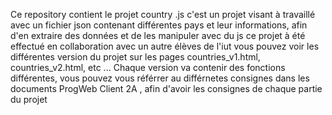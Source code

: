 Ce repository contient le projet country .js
c'est un projet visant à travaillé avec un fichier json contenant différentes pays et leur informations, afin d'en extraire des données et de les manipuler avec du js
ce projet à été effectué en collaboration avec un autre élèves de l'iut 
vous pouvez voir les différentes version du projet sur les pages countries_v1.html, countries_v2.html, etc ...
Chaque version va contenir des fonctions différentes, vous pouvez vous référrer au différnetes consignes dans les documents ProgWeb Client 2A , afin d'avoir les consignes de chaque partie du projet
